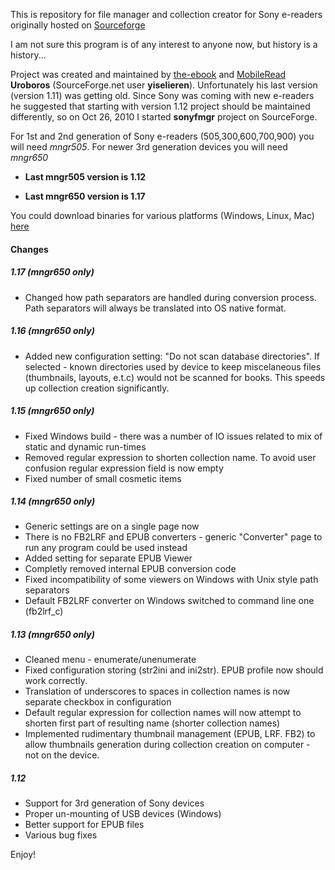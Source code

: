 This is repository for file manager and collection creator for Sony e-readers originally hosted on [Sourceforge](http://sonyfmngr.sourceforge.net)

I am not sure this program is of any interest to anyone now, but history is a history...

Project was created and maintained by [the-ebook](http://www.the-ebook.org) and [MobileRead](http://www.mobileread.com) **Uroboros** (SourceForge.net user **yiselieren**).
Unfortunately his last version (version 1.11) was getting old. Since Sony was coming with new e-readers he suggested that starting with 
version 1.12 project should be maintained differently, so on Oct 26, 2010 I started **sonyfmgr** project on SourceForge.

For 1st and 2nd generation of Sony e-readers (505,300,600,700,900) you will need *mngr505*. For newer 3rd generation devices you will need *mngr650*

+ **Last mngr505 version is 1.12**

+ **Last mngr650 version is 1.17**

You could download binaries for various platforms (Windows, Linux, Mac) [here](https://github.com/rupor-github/sonyfmgr/releases)

#### Changes
##### 1.17 (mngr650 only)
 * Changed how path separators are handled during conversion process. Path separators will always be translated into OS native format.

##### 1.16 (mngr650 only)
 * Added new configuration setting: "Do not scan database directories". If selected - known directories used by device to keep miscelaneous files (thumbnails, layouts, e.t.c) would not be scanned for books. This speeds up collection creation significantly.

##### 1.15 (mngr650 only)
 * Fixed Windows build - there was a number of IO issues related to mix of static and dynamic run-times
 * Removed regular expression to shorten collection name. To avoid user confusion regular expression field is now empty
 * Fixed number of small cosmetic items

##### 1.14 (mngr650 only)
 * Generic settings are on  a single page now
 * There is no FB2LRF and EPUB converters - generic "Converter" page to run any program could be used instead
 * Added setting for separate EPUB Viewer
 * Completly removed internal EPUB conversion code
 * Fixed incompatibility of some viewers on Windows with Unix style path separators
 * Default FB2LRF converter on Windows switched to command line one (fb2lrf_c)

##### 1.13 (mngr650 only)
 * Cleaned menu - enumerate/unenumerate
 * Fixed configuration storing (str2ini and ini2str). EPUB profile now should work correctly.
 * Translation of underscores to spaces in collection names is now separate checkbox in configuration
 * Default regular expression for collection names will now attempt to shorten first part of resulting name (shorter collection names)
 * Implemented rudimentary thumbnail management (EPUB, LRF. FB2) to allow thumbnails generation during collection creation on computer - not on the device.

##### 1.12
 * Support for 3rd generation of Sony devices
 * Proper un-mounting of USB devices (Windows)
 * Better support for EPUB files
 * Various bug fixes

Enjoy!
